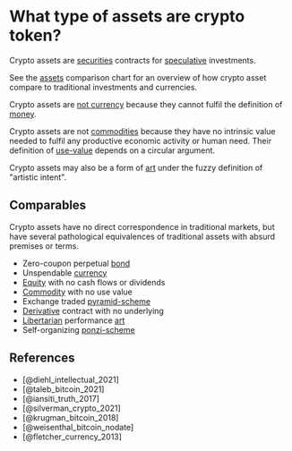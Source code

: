 # What type of assets are crypto token?
Crypto assets are [securities](../concepts/security.md) contracts for [speculative](../concepts/speculation.md) investments.

See the [assets](../concepts/assets.md) comparison chart for an overview of how crypto asset compare to traditional investments and currencies.

Crypto assets are [not currency](is-bitcoin-currency.md) because they cannot fulfil the definition of [money](../concepts/money.md).

Crypto assets are not [commodities](../concepts/commodity.md) because they have no intrinsic value needed to fulfil any productive economic activity or human need. Their definition of [use-value](../concepts/use-value.md) depends on a circular argument.

Crypto assets may also be a form of [art](../concepts/art.md) under the fuzzy definition of "artistic intent".

## Comparables

Crypto assets have no direct correspondence in traditional markets, but have several pathological equivalences of traditional assets with absurd premises or terms. 

* Zero-coupon perpetual [bond](bond.md)
* Unspendable [currency](currency.md)
* [Equity](security.md) with no cash flows or dividends
* [Commodity](commodity.md) with no use value
* Exchange traded [pyramid-scheme](pyramid-scheme.md)
* [Derivative](derivative.md) contract with no underlying
* [Libertarian](ideologies/libertarianism.md) performance [art](art.md)
* Self-organizing [ponzi-scheme](ponzi-scheme.md)

## References
* [@diehl_intellectual_2021]
* [@taleb_bitcoin_2021]
* [@iansiti_truth_2017]
* [@silverman_crypto_2021]
* [@krugman_bitcoin_2018]
* [@weisenthal_bitcoin_nodate]
* [@fletcher_currency_2013]
